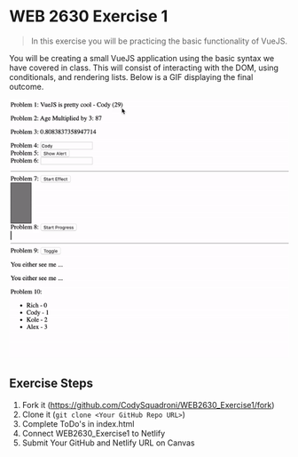 # WEB 2630 Exercise 1
> In this exercise you will be practicing the basic functionality of VueJS.

You will be creating a small VueJS application using the basic syntax we have covered in class. This will consist of interacting with the DOM, using conditionals, and rendering lists. Below is a GIF displaying the final outcome.

![](Exercise1_Finished.gif)

## Exercise Steps

1. Fork it (<https://github.com/CodySquadroni/WEB2630_Exercise1/fork>)
2. Clone it (`git clone <Your GitHub Repo URL>`)
3. Complete ToDo's in index.html
4. Connect WEB2630_Exercise1 to Netlify
5. Submit Your GitHub and Netlify URL on Canvas
